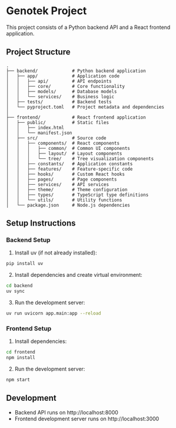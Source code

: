 # Genotek Project

This project consists of a Python backend API and a React frontend application.

## Project Structure

```
.
├── backend/             # Python backend application
│   ├── app/             # Application code
│   │   ├── api/         # API endpoints
│   │   ├── core/        # Core functionality
│   │   ├── models/      # Database models
│   │   └── services/    # Business logic
│   ├── tests/           # Backend tests
│   └── pyproject.toml   # Project metadata and dependencies
│
├── frontend/            # React frontend application
│   ├── public/          # Static files
│   │   ├── index.html
│   │   └── manifest.json
│   ├── src/             # Source code
│   │   ├── components/  # React components
│   │   │   ├── common/  # Common UI components
│   │   │   ├── layout/  # Layout components
│   │   │   └── tree/    # Tree visualization components
│   │   ├── constants/   # Application constants
│   │   ├── features/    # Feature-specific code
│   │   ├── hooks/       # Custom React hooks
│   │   ├── pages/       # Page components
│   │   ├── services/    # API services
│   │   ├── theme/       # Theme configuration
│   │   ├── types/       # TypeScript type definitions
│   │   └── utils/       # Utility functions
│   └── package.json     # Node.js dependencies
```

## Setup Instructions

### Backend Setup

1. Install uv (if not already installed):
```bash
pip install uv
```

2. Install dependencies and create virtual environment:
```bash
cd backend
uv sync
```

3. Run the development server:
```bash
uv run uvicorn app.main:app --reload
```

### Frontend Setup

1. Install dependencies:
```bash
cd frontend
npm install
```

2. Run the development server:
```bash
npm start
```

## Development

- Backend API runs on http://localhost:8000
- Frontend development server runs on http://localhost:3000
